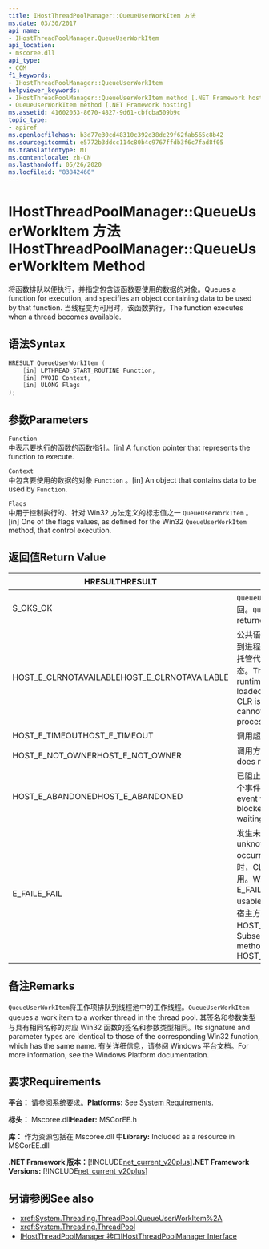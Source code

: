 ```yaml
---
title: IHostThreadPoolManager::QueueUserWorkItem 方法
ms.date: 03/30/2017
api_name:
- IHostThreadPoolManager.QueueUserWorkItem
api_location:
- mscoree.dll
api_type:
- COM
f1_keywords:
- IHostThreadPoolManager::QueueUserWorkItem
helpviewer_keywords:
- IHostThreadPoolManager::QueueUserWorkItem method [.NET Framework hosting]
- QueueUserWorkItem method [.NET Framework hosting]
ms.assetid: 41602053-8670-4827-9d61-cbfcba509b9c
topic_type:
- apiref
ms.openlocfilehash: b3d77e30cd48310c392d38dc29f62fab565c8b42
ms.sourcegitcommit: e5772b3ddcc114c80b4c9767ffdb3f6c7fad8f05
ms.translationtype: MT
ms.contentlocale: zh-CN
ms.lasthandoff: 05/26/2020
ms.locfileid: "83842460"
---
```

# <a name="ihostthreadpoolmanagerqueueuserworkitem-method"></a><span data-ttu-id="9641b-102">IHostThreadPoolManager::QueueUserWorkItem 方法</span><span class="sxs-lookup"><span data-stu-id="9641b-102">IHostThreadPoolManager::QueueUserWorkItem Method</span></span>
<span data-ttu-id="9641b-103">将函数排队以便执行，并指定包含该函数要使用的数据的对象。</span><span class="sxs-lookup"><span data-stu-id="9641b-103">Queues a function for execution, and specifies an object containing data to be used by that function.</span></span> <span data-ttu-id="9641b-104">当线程变为可用时，该函数执行。</span><span class="sxs-lookup"><span data-stu-id="9641b-104">The function executes when a thread becomes available.</span></span>  
  
## <a name="syntax"></a><span data-ttu-id="9641b-105">语法</span><span class="sxs-lookup"><span data-stu-id="9641b-105">Syntax</span></span>  
  
```cpp  
HRESULT QueueUserWorkItem (  
    [in] LPTHREAD_START_ROUTINE Function,  
    [in] PVOID Context,  
    [in] ULONG Flags  
);  
```  
  
## <a name="parameters"></a><span data-ttu-id="9641b-106">参数</span><span class="sxs-lookup"><span data-stu-id="9641b-106">Parameters</span></span>  
 `Function`  
 <span data-ttu-id="9641b-107">中表示要执行的函数的函数指针。</span><span class="sxs-lookup"><span data-stu-id="9641b-107">[in] A function pointer that represents the function to execute.</span></span>  
  
 `Context`  
 <span data-ttu-id="9641b-108">中包含要使用的数据的对象 `Function` 。</span><span class="sxs-lookup"><span data-stu-id="9641b-108">[in] An object that contains data to be used by `Function`.</span></span>  
  
 `Flags`  
 <span data-ttu-id="9641b-109">中用于控制执行的、针对 Win32 方法定义的标志值之一 `QueueUserWorkItem` 。</span><span class="sxs-lookup"><span data-stu-id="9641b-109">[in] One of the flags values, as defined for the Win32 `QueueUserWorkItem` method, that control execution.</span></span>  
  
## <a name="return-value"></a><span data-ttu-id="9641b-110">返回值</span><span class="sxs-lookup"><span data-stu-id="9641b-110">Return Value</span></span>  
  
|<span data-ttu-id="9641b-111">HRESULT</span><span class="sxs-lookup"><span data-stu-id="9641b-111">HRESULT</span></span>|<span data-ttu-id="9641b-112">说明</span><span class="sxs-lookup"><span data-stu-id="9641b-112">Description</span></span>|  
|-------------|-----------------|  
|<span data-ttu-id="9641b-113">S_OK</span><span class="sxs-lookup"><span data-stu-id="9641b-113">S_OK</span></span>|<span data-ttu-id="9641b-114">`QueueUserWorkItem`已成功返回。</span><span class="sxs-lookup"><span data-stu-id="9641b-114">`QueueUserWorkItem` returned successfully.</span></span>|  
|<span data-ttu-id="9641b-115">HOST_E_CLRNOTAVAILABLE</span><span class="sxs-lookup"><span data-stu-id="9641b-115">HOST_E_CLRNOTAVAILABLE</span></span>|<span data-ttu-id="9641b-116">公共语言运行时（CLR）未加载到进程中，或 CLR 处于无法运行托管代码或成功处理调用的状态。</span><span class="sxs-lookup"><span data-stu-id="9641b-116">The common language runtime (CLR) has not been loaded into a process, or the CLR is in a state in which it cannot run managed code or process the call successfully.</span></span>|  
|<span data-ttu-id="9641b-117">HOST_E_TIMEOUT</span><span class="sxs-lookup"><span data-stu-id="9641b-117">HOST_E_TIMEOUT</span></span>|<span data-ttu-id="9641b-118">调用超时。</span><span class="sxs-lookup"><span data-stu-id="9641b-118">The call timed out.</span></span>|  
|<span data-ttu-id="9641b-119">HOST_E_NOT_OWNER</span><span class="sxs-lookup"><span data-stu-id="9641b-119">HOST_E_NOT_OWNER</span></span>|<span data-ttu-id="9641b-120">调用方不拥有该锁。</span><span class="sxs-lookup"><span data-stu-id="9641b-120">The caller does not own the lock.</span></span>|  
|<span data-ttu-id="9641b-121">HOST_E_ABANDONED</span><span class="sxs-lookup"><span data-stu-id="9641b-121">HOST_E_ABANDONED</span></span>|<span data-ttu-id="9641b-122">已阻止的线程或纤程正在等待某个事件时，该事件被取消。</span><span class="sxs-lookup"><span data-stu-id="9641b-122">An event was canceled while a blocked thread or fiber was waiting on it.</span></span>|  
|<span data-ttu-id="9641b-123">E_FAIL</span><span class="sxs-lookup"><span data-stu-id="9641b-123">E_FAIL</span></span>|<span data-ttu-id="9641b-124">发生未知的灾难性故障。</span><span class="sxs-lookup"><span data-stu-id="9641b-124">An unknown catastrophic failure occurred.</span></span> <span data-ttu-id="9641b-125">当方法返回 E_FAIL 时，CLR 在该进程内将不再可用。</span><span class="sxs-lookup"><span data-stu-id="9641b-125">When a method returns E_FAIL, the CLR is no longer usable within the process.</span></span> <span data-ttu-id="9641b-126">对宿主方法的后续调用会返回 HOST_E_CLRNOTAVAILABLE。</span><span class="sxs-lookup"><span data-stu-id="9641b-126">Subsequent calls to hosting methods return HOST_E_CLRNOTAVAILABLE.</span></span>|  
  
## <a name="remarks"></a><span data-ttu-id="9641b-127">备注</span><span class="sxs-lookup"><span data-stu-id="9641b-127">Remarks</span></span>  
 <span data-ttu-id="9641b-128">`QueueUserWorkItem`将工作项排队到线程池中的工作线程。</span><span class="sxs-lookup"><span data-stu-id="9641b-128">`QueueUserWorkItem` queues a work item to a worker thread in the thread pool.</span></span> <span data-ttu-id="9641b-129">其签名和参数类型与具有相同名称的对应 Win32 函数的签名和参数类型相同。</span><span class="sxs-lookup"><span data-stu-id="9641b-129">Its signature and parameter types are identical to those of the corresponding Win32 function, which has the same name.</span></span> <span data-ttu-id="9641b-130">有关详细信息，请参阅 Windows 平台文档。</span><span class="sxs-lookup"><span data-stu-id="9641b-130">For more information, see the Windows Platform documentation.</span></span>  
  
## <a name="requirements"></a><span data-ttu-id="9641b-131">要求</span><span class="sxs-lookup"><span data-stu-id="9641b-131">Requirements</span></span>  
 <span data-ttu-id="9641b-132">**平台：** 请参阅[系统要求](../../get-started/system-requirements.md)。</span><span class="sxs-lookup"><span data-stu-id="9641b-132">**Platforms:** See [System Requirements](../../get-started/system-requirements.md).</span></span>  
  
 <span data-ttu-id="9641b-133">**标头：** Mscoree.dll</span><span class="sxs-lookup"><span data-stu-id="9641b-133">**Header:** MSCorEE.h</span></span>  
  
 <span data-ttu-id="9641b-134">**库：** 作为资源包括在 Mscoree.dll 中</span><span class="sxs-lookup"><span data-stu-id="9641b-134">**Library:** Included as a resource in MSCorEE.dll</span></span>  
  
 <span data-ttu-id="9641b-135">**.NET Framework 版本：**[!INCLUDE[net_current_v20plus](../../../../includes/net-current-v20plus-md.md)]</span><span class="sxs-lookup"><span data-stu-id="9641b-135">**.NET Framework Versions:** [!INCLUDE[net_current_v20plus](../../../../includes/net-current-v20plus-md.md)]</span></span>  
  
## <a name="see-also"></a><span data-ttu-id="9641b-136">另请参阅</span><span class="sxs-lookup"><span data-stu-id="9641b-136">See also</span></span>

- <xref:System.Threading.ThreadPool.QueueUserWorkItem%2A>
- <xref:System.Threading.ThreadPool>
- [<span data-ttu-id="9641b-137">IHostThreadPoolManager 接口</span><span class="sxs-lookup"><span data-stu-id="9641b-137">IHostThreadPoolManager Interface</span></span>](ihostthreadpoolmanager-interface.md)
